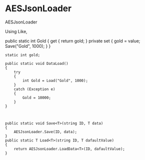 # AESJsonLoader
AESJsonLoader


Using Like, 

public static int Gold
    {
        get
        {
            return gold;
        }
        private set
        {
            gold = value;
            Save("Gold", 1000);
        }
    }

    static int gold;

    public static void DataLoad()
    {
        try
        {
            int Gold = Load("Gold", 1000);
        }
        catch (Exception e)
        {
            Gold = 10000;
        }
    }



    public static void Save<T>(string ID, T data)
    {
        AESJsonLoader.Save(ID, data);
    }
    public static T Load<T>(string ID, T dafaultValue)
    {
        return AESJsonLoader.LoadData<T>(ID, dafaultValue);
    }
